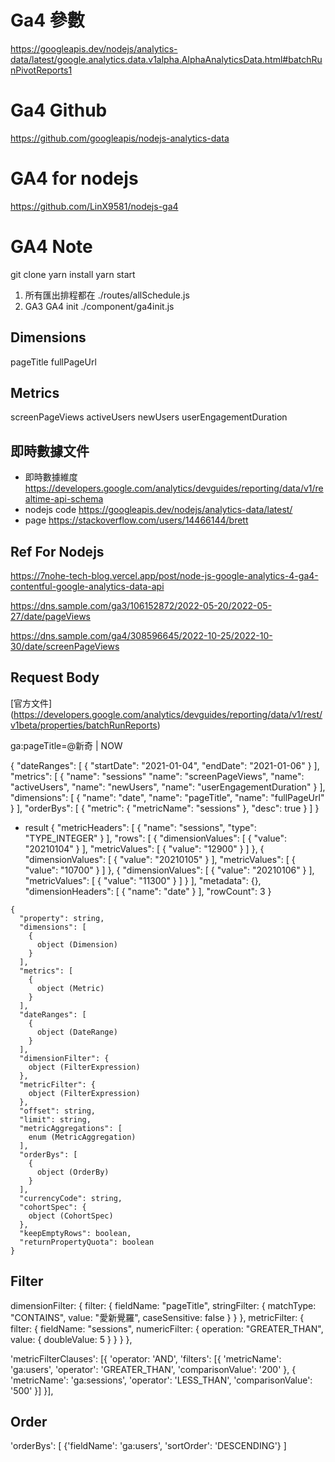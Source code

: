 # Ga4 參數
https://googleapis.dev/nodejs/analytics-data/latest/google.analytics.data.v1alpha.AlphaAnalyticsData.html#batchRunPivotReports1

# Ga4 Github
https://github.com/googleapis/nodejs-analytics-data

# GA4 for nodejs
https://github.com/LinX9581/nodejs-ga4

# GA4 Note
git clone 
yarn install
yarn start

1. 所有匯出排程都在 ./routes/allSchedule.js
2. GA3 GA4 init ./component/ga4init.js

## Dimensions
pageTitle
fullPageUrl

## Metrics
screenPageViews
activeUsers
newUsers
userEngagementDuration

## 即時數據文件
* 即時數據維度
https://developers.google.com/analytics/devguides/reporting/data/v1/realtime-api-schema
* nodejs code
https://googleapis.dev/nodejs/analytics-data/latest/
* page
https://stackoverflow.com/users/14466144/brett

## Ref For Nodejs
https://7nohe-tech-blog.vercel.app/post/node-js-google-analytics-4-ga4-contentful-google-analytics-data-api

https://dns.sample.com/ga3/106152872/2022-05-20/2022-05-27/date/pageViews

https://dns.sample.com/ga4/308596645/2022-10-25/2022-10-30/date/screenPageViews
## Request Body
[官方文件]
(https://developers.google.com/analytics/devguides/reporting/data/v1/rest/v1beta/properties/batchRunReports)

ga:pageTitle=@新奇 | NOW

{
  "dateRanges": [
    {
      "startDate": "2021-01-04",
      "endDate": "2021-01-06"
    }
  ],
  "metrics": [
    {
      "name": "sessions"
      "name": "screenPageViews",
      "name": "activeUsers",
      "name": "newUsers",
      "name": "userEngagementDuration"
    }
  ],
  "dimensions": [
    {
      "name": "date",
      "name": "pageTitle",
      "name": "fullPageUrl"
    }
  ],
  "orderBys": [
    {
      "metric": {
        "metricName": "sessions"
      },
      "desc": true
    }
  ]
}

* result
{
  "metricHeaders": [
    {
      "name": "sessions",
      "type": "TYPE_INTEGER"
    }
  ],
  "rows": [
    {
      "dimensionValues": [
        {
          "value": "20210104"
        }
      ],
      "metricValues": [
        {
          "value": "12900"
        }
      ]
    },
    {
      "dimensionValues": [
        {
          "value": "20210105"
        }
      ],
      "metricValues": [
        {
          "value": "10700"
        }
      ]
    },
    {
      "dimensionValues": [
        {
          "value": "20210106"
        }
      ],
      "metricValues": [
        {
          "value": "11300"
        }
      ]
    }
  ],
  "metadata": {},
  "dimensionHeaders": [
    {
      "name": "date"
    }
  ],
  "rowCount": 3
}

```
{
  "property": string,
  "dimensions": [
    {
      object (Dimension)
    }
  ],
  "metrics": [
    {
      object (Metric)
    }
  ],
  "dateRanges": [
    {
      object (DateRange)
    }
  ],
  "dimensionFilter": {
    object (FilterExpression)
  },
  "metricFilter": {
    object (FilterExpression)
  },
  "offset": string,
  "limit": string,
  "metricAggregations": [
    enum (MetricAggregation)
  ],
  "orderBys": [
    {
      object (OrderBy)
    }
  ],
  "currencyCode": string,
  "cohortSpec": {
    object (CohortSpec)
  },
  "keepEmptyRows": boolean,
  "returnPropertyQuota": boolean
}
```


## Filter
  dimensionFilter: {
      filter: {
          fieldName: "pageTitle",
          stringFilter: { matchType: "CONTAINS", value: "愛新覺羅", caseSensitive: false }
      }
  },
  metricFilter: {
      filter: {
          fieldName: "sessions",
          numericFilter: { operation: "GREATER_THAN", value: { doubleValue: 5 } }
      }
  },

  'metricFilterClauses': [{
      'operator: 'AND',
      'filters': [{
          'metricName': 'ga:users',
          'operator': 'GREATER_THAN',
          'comparisonValue': '200'
      },
      {
          'metricName': 'ga:sessions',
          'operator': 'LESS_THAN',
          'comparisonValue': '500'
      }]
  }],

## Order
  'orderBys':
  [
      {'fieldName': 'ga:users', 'sortOrder': 'DESCENDING'}
  ]